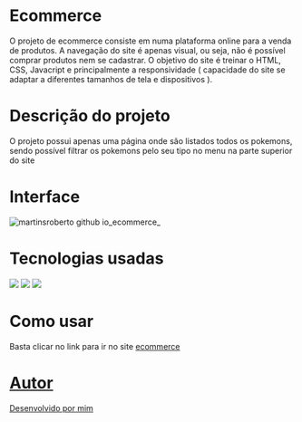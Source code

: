 # Ecommerce

O projeto de ecommerce consiste em numa plataforma online para a venda de produtos. A navegação do site é apenas visual, ou seja, não é possível comprar produtos nem se 
cadastrar. O objetivo do site é treinar o HTML, CSS, Javacript e principalmente a responsividade ( capacidade do site se adaptar a diferentes tamanhos de tela e 
dispositivos ).

# Descrição do projeto

O projeto possui apenas uma página onde são listados todos os pokemons, sendo possível filtrar os pokemons pelo seu tipo no menu na parte superior do site

# Interface

![martinsroberto github io_ecommerce_](https://user-images.githubusercontent.com/104272370/208793522-81f51655-9cf4-4b26-91d0-d2ecb4feac7e.png)

# Tecnologias usadas

<div style="display: inline_block">
<img src="https://img.shields.io/badge/HTML5-E34F26?style=for-the-badge&logo=html5&logoColor=white" />
<img src="https://img.shields.io/badge/CSS3-1572B6?style=for-the-badge&logo=css3&logoColor=white" />
<img src="https://img.shields.io/badge/JavaScript-F7DF1E?style=for-the-badge&logo=javascript&logoColor=black" />
</div>

# Como usar

Basta clicar no link para ir no site
<a href="https://martinsroberto.github.io/ecommerce/">ecommerce</link>

# Autor
Desenvolvido por mim
